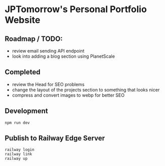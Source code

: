 # JPTomorrow's Personal Portfolio Website

## Roadmap / TODO:

- review email sending API endpoint
- look into adding a blog section using PlanetScale

## Completed

- review the Head for SEO problems
- change the layout of the projects section to something that looks nicer
- compress and convert images to webp for better SEO

## Development

```
npm run dev
```

## Publish to Railway Edge Server

```
railway login
railway link
railway up
```
